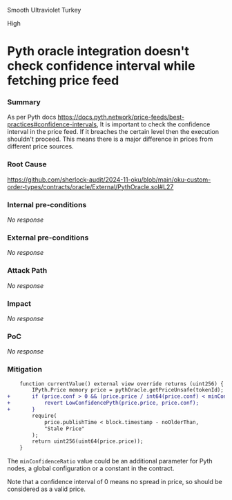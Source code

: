 Smooth Ultraviolet Turkey

High

# Pyth oracle integration doesn't check confidence interval while fetching price feed

### Summary

As per Pyth docs https://docs.pyth.network/price-feeds/best-practices#confidence-intervals, It is important to check the confidence interval in the price feed. If it breaches the certain level then the execution shouldn't proceed. This means there is a major difference in prices from different price sources. 

### Root Cause

https://github.com/sherlock-audit/2024-11-oku/blob/main/oku-custom-order-types/contracts/oracle/External/PythOracle.sol#L27

### Internal pre-conditions

_No response_

### External pre-conditions

_No response_

### Attack Path

_No response_

### Impact

_No response_

### PoC

_No response_

### Mitigation

```diff
    function currentValue() external view override returns (uint256) {
        IPyth.Price memory price = pythOracle.getPriceUnsafe(tokenId);
+       if (price.conf > 0 && (price.price / int64(price.conf) < minConfidenceRatio)) {
+           revert LowConfidencePyth(price.price, price.conf);
+       }
        require(
            price.publishTime < block.timestamp - noOlderThan,
            "Stale Price"
        );
        return uint256(uint64(price.price));
    }
```

The `minConfidenceRatio` value could be an additional parameter for Pyth nodes, a global configuration or a constant in the contract.

Note that a confidence interval of 0 means no spread in price, so should be considered as a valid price.
